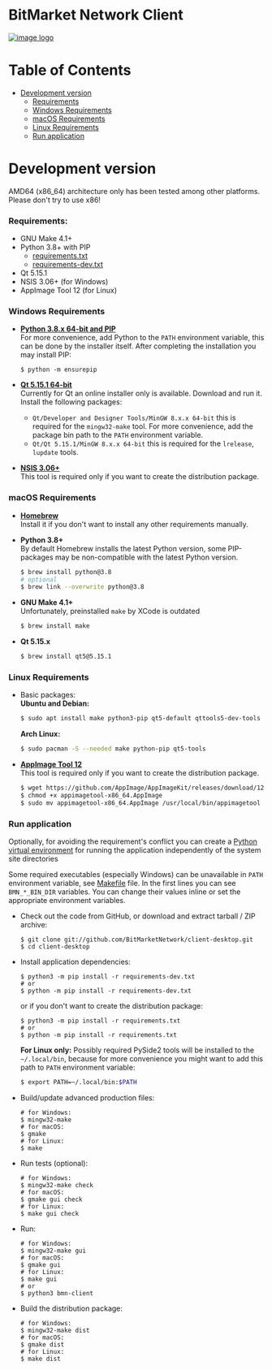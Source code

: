 # BitMarket Network Client

[![image logo]][homepage]

# Table of Contents

- [Development version](#development-version)
    - [Requirements](#requirements)
    - [Windows Requirements](#windows-requirements)
    - [macOS Requirements](#macos-requirements)
    - [Linux Requirements](#linux-requirements)
    - [Run application](#run-application)

# Development version

AMD64 (x86_64) architecture only has been tested among other platforms. Please
don't try to use x86!

### Requirements:

- GNU Make 4.1+
- Python 3.8+ with PIP
    * [requirements.txt](requirements.txt)
    * [requirements-dev.txt](requirements-dev.txt)
- Qt 5.15.1
- NSIS 3.06+ (for Windows)
- AppImage Tool 12 (for Linux)

### Windows Requirements

- **[Python 3.8.x 64-bit and PIP][python download windows]**<br/>
  For more convenience, add Python to the `PATH` environment variable, this can
  be done by the installer itself. After completing the installation you may
  install PIP:
  ```shell
  $ python -m ensurepip
  ```


- **[Qt 5.15.1 64-bit][qt download]**<br/>
  Currently for Qt an online installer only is available. Download and run it.
  Install the following packages:
    - `Qt/Developer and Designer Tools/MinGW 8.x.x 64-bit` this is required for
      the `mingw32-make` tool. For more convenience, add the package bin path to
      the `PATH` environment variable.
    - `Qt/Qt 5.15.1/MinGW 8.x.x 64-bit` this is required for the `lrelease`,
      `lupdate` tools.


- **[NSIS 3.06+][nsis download]**<br/>
  This tool is required only if you want to create the distribution package.


### macOS Requirements

- **[Homebrew][homebrew download]**<br/>
  Install it if you don't want to install any other requirements manually.


- **Python 3.8+**<br/>
  By default Homebrew installs the latest Python version, some PIP-packages may
  be non-compatible with the latest Python version.
  ```bash
  $ brew install python@3.8
  # optional
  $ brew link --overwrite python@3.8
  ```


- **GNU Make 4.1+**<br/>
  Unfortunately, preinstalled `make` by XCode is outdated
  ```bash
  $ brew install make
  ```


- **Qt 5.15.x**<br/>
  ```bash
  $ brew install qt5@5.15.1
  ```


### Linux Requirements

- Basic packages:<br/>
  **Ubuntu and Debian:**
  ```bash
  $ sudo apt install make python3-pip qt5-default qttools5-dev-tools
  ```
  **Arch Linux:**
  ```bash
  $ sudo pacman -S --needed make python-pip qt5-tools
  ```


- **[AppImage Tool 12][appimage download]**<br/>
  This tool is required only if you want to create the distribution package.
  ```bash
  $ wget https://github.com/AppImage/AppImageKit/releases/download/12/appimagetool-x86_64.AppImage
  $ chmod +x appimagetool-x86_64.AppImage
  $ sudo mv appimagetool-x86_64.AppImage /usr/local/bin/appimagetool
  ```


### Run application

Optionally, for avoiding the requirement's conflict you can create a
[Python virtual environment][python venv] for running the application
independently of the system site directories

Some required executables (especially Windows) can be unavailable in `PATH`
environment variable, see [Makefile](Makefile) file. In the first lines you can
see `BMN_*_BIN_DIR` variables. You can change their values inline or set the
appropriate environment variables.

- Check out the code from GitHub, or download and extract tarball / ZIP archive:
  ```shell
  $ git clone git://github.com/BitMarketNetwork/client-desktop.git
  $ cd client-desktop
  ```

- Install application dependencies:
  ```shell
  $ python3 -m pip install -r requirements-dev.txt
  # or
  $ python -m pip install -r requirements-dev.txt
  ```
  or if you don't want to create the distribution package:
  ```shell
  $ python3 -m pip install -r requirements.txt
  # or
  $ python -m pip install -r requirements.txt
  ```
  **For Linux only:** Possibly required PySide2 tools will be installed to
  the `~/.local/bin`, because for more convenience you might want to add this
  path to `PATH` environment variable:
  ```bash
  $ export PATH=~/.local/bin:$PATH
  ```


- Build/update advanced production files:
  ```shell
  # for Windows:
  $ mingw32-make
  # for macOS:
  $ gmake
  # for Linux:
  $ make
  ```

- Run tests (optional):
  ```shell
  # for Windows:
  $ mingw32-make check
  # for macOS:
  $ gmake gui check
  # for Linux:
  $ make gui check
  ```

- Run:
  ```shell
  # for Windows:
  $ mingw32-make gui
  # for macOS:
  $ gmake gui
  # for Linux:
  $ make gui
  # or
  $ python3 bmn-client
  ```

- Build the distribution package:
  ```shell
  # for Windows:
  $ mingw32-make dist
  # for macOS:
  $ gmake dist
  # for Linux:
  $ make dist
  ```

[homepage]:
    https://bitmarket.network
    "BitMarket Network"

[image logo]:
    bmnclient/resources/images/logo.svg
    "BitMarket Network"

[python download windows]:
    https://www.python.org/downloads/windows/
    "Download Python"

[qt download]:
    https://www.qt.io/download
    "Download Qt"

[nsis download]:
    https://nsis.sourceforge.io/Download
    "Download NSIS"

[python venv]:
    https://docs.python.org/3/library/venv.html
    "Creation of virtual environments"

[homebrew download]:
    https://brew.sh
    "Download Homebrew"

[appimage download]:
    https://github.com/AppImage/AppImageKit/releases/tag/12
    "Download AppImage"
